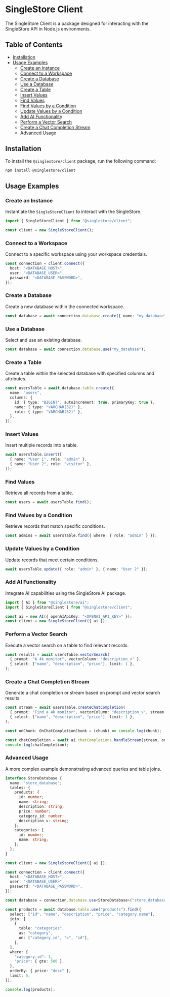 # SingleStore Client

The SingleStore Client is a package designed for interacting with the SingleStore API in Node.js environments.

## Table of Contents

- [Installation](#installation)
- [Usage Examples](#usage-examples)
  - [Create an Instance](#create-an-instance)
  - [Connect to a Workspace](#connect-to-a-workspace)
  - [Create a Database](#create-a-database)
  - [Use a Database](#use-a-database)
  - [Create a Table](#create-a-table)
  - [Insert Values](#insert-values)
  - [Find Values](#find-values)
  - [Find Values by a Condition](#find-values-by-a-condition)
  - [Update Values by a Condition](#update-values-by-a-condition)
  - [Add AI Functionality](#add-ai-functionality)
  - [Perform a Vector Search](#perform-a-vector-search)
  - [Create a Chat Completion Stream](#create-a-chat-completion-stream)
  - [Advanced Usage](#advanced-usage)

## Installation

To install the `@singlestore/client` package, run the following command:

```bash
npm install @singlestore/client
```

## Usage Examples

### Create an Instance

Instantiate the `SingleStoreClient` to interact with the SingleStore.

```ts
import { SingleStoreClient } from "@singlestore/client";

const client = new SingleStoreClient();
```

### Connect to a Workspace

Connect to a specific workspace using your workspace credentials.

```ts
const connection = client.connect({
  host: "<DATABASE_HOST>",
  user: "<DATABASE_USER>",
  password: "<DATABASE_PASSWORD>",
});
```

### Create a Database

Create a new database within the connected workspace.

```ts
const database = await connection.database.create({ name: "my_database" });
```

### Use a Database

Select and use an existing database.

```ts
const database = await connection.database.use("my_database");
```

### Create a Table

Create a table within the selected database with specified columns and attributes.

```ts
const usersTable = await database.table.create({
  name: "users",
  columns: {
    id: { type: "BIGINT", autoIncrement: true, primaryKey: true },
    name: { type: "VARCHAR(32)" },
    role: { type: "VARCHAR(32)" },
  },
});
```

### Insert Values

Insert multiple records into a table.

```ts
await usersTable.insert([
  { name: "User 1", role: "admin" },
  { name: "User 2", role: "visitor" },
]);
```

### Find Values

Retrieve all records from a table.

```ts
const users = await usersTable.find();
```

### Find Values by a Condition

Retrieve records that match specific conditions.

```ts
const admins = await usersTable.find({ where: { role: "admin" } });
```

### Update Values by a Condition

Update records that meet certain conditions.

```ts
await usersTable.update({ role: "admin" }, { name: "User 2" });
```

### Add AI Functionality

Integrate AI capabilities using the SingleStore AI package.

```ts
import { AI } from "@singlestore/ai";
import { SingleStoreClient } from "@singlestore/client";

const ai = new AI({ openAIApiKey: "<OPENAI_API_KEY>" });
const client = new SingleStoreClient({ ai });
```

### Perform a Vector Search

Execute a vector search on a table to find relevant records.

```ts
const results = await usersTable.vectorSearch(
  { prompt: "A 4k monitor", vectorColumn: "description_v" },
  { select: ["name", "description", "price"], limit: 1 },
);
```

### Create a Chat Completion Stream

Generate a chat completion or stream based on prompt and vector search results.

```ts
const stream = await usersTable.createChatCompletion(
  { prompt: "Find a 4k monitor", vectorColumn: "description_v", stream: true },
  { select: ["name", "description", "price"], limit: 1 },
);

const onChunk: OnChatCompletionChunk = (chunk) => console.log(chunk);

const chatCompletion = await ai.chatCompletions.handleStream(stream, onChunk);
console.log(chatCompletion);
```

### Advanced Usage

A more complex example demonstrating advanced queries and table joins.

```ts
interface StoreDatabase {
  name: "store_database";
  tables: {
    products: {
      id: number;
      name: string;
      description: string;
      price: number;
      category_id: number;
      description_v: string;
    };
    categories: {
      id: number;
      name: string;
    };
  };
}

const client = new SingleStoreClient({ ai });

const connection = client.connect({
  host: "<DATABASE_HOST>",
  user: "<DATABASE_USER>",
  password: "<DATABASE_PASSWORD>",
});

const database = connection.database.use<StoreDatabase>("store_database");

const products = await database.table.use("products").find({
  select: ["id", "name", "description", "price", "category.name"],
  join: [
    {
      table: "categories",
      as: "category",
      on: ["category_id", "=", "id"],
    },
  ],
  where: {
    "category.id": 1,
    "price": { gte: 500 },
  },
  orderBy: { price: "desc" },
  limit: 5,
});

console.log(products);
```
